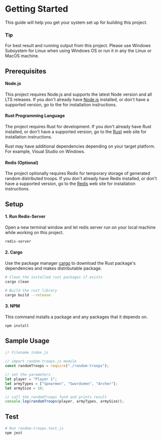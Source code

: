 # Getting Started

This guide will help you get your system set up for building this project. 
### Tip
For best result and running output from this project. Please use Windows Subsystem for Linux when using Windows OS or run it in any the Linux or MacOS machine.

## Prerequisites

#### Node.js

This project requires Node.js and supports the latest Node version and all LTS releases. If you don't already have [Node.js](https://nodejs.org/) installed, or don't have a supported version, go to the for installation instructions.

#### Rust Programming Language

The project requires Rust for development. If you don't already have Rust installed, or don't have a supported version, go to the [Rust](https://www.rust-lang.org/install.html) web site for installation instructions.

Rust may have additional dependencies depending on your target platform. For example, Visual Studio on Windows.

#### Redis (Optional)

The project optionally requires Redis for temporary storage of generated random distributed troops. If you don't already have Redis installed, or don't have a supported version, go to the [Redis](https://redis.io/topics/quickstart) web site for installation instructions.


## Setup
#### 1. Run Redis-Server 
Open a new terminal window and let redis server run on your local machine while working on this project. 
```bash
redis-server
```
#### 2. Cargo
Use the package manager [cargo](https://doc.rust-lang.org/cargo/) to download the Rust package's dependencies and makes distributable package.
```bash
# Clean the installed rust packages if exists
cargo clean
```
```bash
# Build the rust library
cargo build --release
```
#### 3. NPM
This command installs a package and any packages that it depends on.
```bash
npm install
```

## Sample Usage
#### 
```javascript
// Filename index.js

// import random-troops.js module
const randomTroops = require("./random-troops");

// set the parameters
let player = "Player 1";
let armyTypes = ["Spearmen", "Swordsmen", "Archer"];
let armySize = 10;

// call the randomTroops fund and prints result
console.log(randomTroops(player, armyTypes, armySize));
```

## Test
#### 
```bash
# Run random-troops.test.js
npm jest
```
